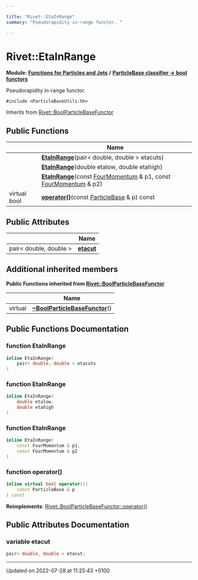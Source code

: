 ```yaml
---

title: "Rivet::EtaInRange"
summary: "Pseudorapidity in-range functor. "

---
```


# Rivet::EtaInRange

**Module:** **[Functions for Particles and Jets](http://example.org/modules/group__particlebaseutils/)** **/** **[ParticleBase classifier -> bool functors](http://example.org/modules/group__particlebasetutils__pb2bool/)**



Pseudorapidity in-range functor. 


`#include <ParticleBaseUtils.hh>`

Inherits from [Rivet::BoolParticleBaseFunctor](http://example.org/classes/structrivet_1_1boolparticlebasefunctor/)

## Public Functions

|                | Name           |
| -------------- | -------------- |
| | **[EtaInRange](http://example.org/modules/group__particlebaseutils/#function-etainrange)**(pair< double, double > etacuts) |
| | **[EtaInRange](http://example.org/modules/group__particlebaseutils/#function-etainrange)**(double etalow, double etahigh) |
| | **[EtaInRange](http://example.org/modules/group__particlebaseutils/#function-etainrange)**(const <a href="http://example.org/classes/classrivet_1_1fourmomentum/">FourMomentum</a> & p1, const <a href="http://example.org/classes/classrivet_1_1fourmomentum/">FourMomentum</a> & p2) |
| virtual bool | **[operator()](http://example.org/modules/group__particlebaseutils/#function-operator())**(const <a href="http://example.org/classes/classrivet_1_1particlebase/">ParticleBase</a> & p) const |

## Public Attributes

|                | Name           |
| -------------- | -------------- |
| pair< double, double > | **[etacut](http://example.org/modules/group__particlebaseutils/#variable-etacut)**  |

## Additional inherited members

**Public Functions inherited from [Rivet::BoolParticleBaseFunctor](http://example.org/classes/structrivet_1_1boolparticlebasefunctor/)**

|                | Name           |
| -------------- | -------------- |
| virtual | **[~BoolParticleBaseFunctor](http://example.org/modules/group__particlebaseutils/#function-~boolparticlebasefunctor)**() |


## Public Functions Documentation

### function EtaInRange

```cpp
inline EtaInRange(
    pair< double, double > etacuts
)
```


### function EtaInRange

```cpp
inline EtaInRange(
    double etalow,
    double etahigh
)
```


### function EtaInRange

```cpp
inline EtaInRange(
    const FourMomentum & p1,
    const FourMomentum & p2
)
```


### function operator()

```cpp
inline virtual bool operator()(
    const ParticleBase & p
) const
```


**Reimplements**: [Rivet::BoolParticleBaseFunctor::operator()](http://example.org/modules/group__particlebaseutils/#function-operator())


## Public Attributes Documentation

### variable etacut

```cpp
pair< double, double > etacut;
```


-------------------------------

Updated on 2022-07-28 at 11:25:43 +0100